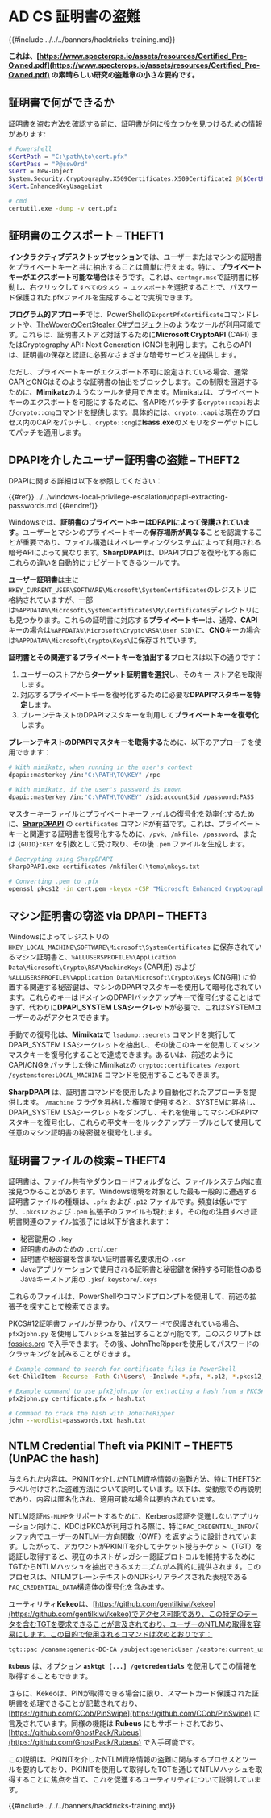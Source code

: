 # AD CS 証明書の盗難

{{#include ../../../banners/hacktricks-training.md}}

**これは、[https://www.specterops.io/assets/resources/Certified_Pre-Owned.pdf](https://www.specterops.io/assets/resources/Certified_Pre-Owned.pdf) の素晴らしい研究の盗難章の小さな要約です。**

## 証明書で何ができるか

証明書を盗む方法を確認する前に、証明書が何に役立つかを見つけるための情報があります:
```bash
# Powershell
$CertPath = "C:\path\to\cert.pfx"
$CertPass = "P@ssw0rd"
$Cert = New-Object
System.Security.Cryptography.X509Certificates.X509Certificate2 @($CertPath, $CertPass)
$Cert.EnhancedKeyUsageList

# cmd
certutil.exe -dump -v cert.pfx
```
## 証明書のエクスポート – THEFT1

**インタラクティブデスクトップセッション**では、ユーザーまたはマシンの証明書をプライベートキーと共に抽出することは簡単に行えます。特に、**プライベートキーがエクスポート可能な場合**はそうです。これは、`certmgr.msc`で証明書に移動し、右クリックして`すべてのタスク → エクスポート`を選択することで、パスワード保護された.pfxファイルを生成することで実現できます。

**プログラム的アプローチ**では、PowerShellの`ExportPfxCertificate`コマンドレットや、[TheWoverのCertStealer C#プロジェクト](https://github.com/TheWover/CertStealer)のようなツールが利用可能です。これらは、証明書ストアと対話するために**Microsoft CryptoAPI** (CAPI) またはCryptography API: Next Generation (CNG)を利用します。これらのAPIは、証明書の保存と認証に必要なさまざまな暗号サービスを提供します。

ただし、プライベートキーがエクスポート不可に設定されている場合、通常CAPIとCNGはそのような証明書の抽出をブロックします。この制限を回避するために、**Mimikatz**のようなツールを使用できます。Mimikatzは、プライベートキーのエクスポートを可能にするために、各APIをパッチする`crypto::capi`および`crypto::cng`コマンドを提供します。具体的には、`crypto::capi`は現在のプロセス内のCAPIをパッチし、`crypto::cng`は**lsass.exe**のメモリをターゲットにしてパッチを適用します。

## DPAPIを介したユーザー証明書の盗難 – THEFT2

DPAPIに関する詳細は以下を参照してください：

{{#ref}}
../../windows-local-privilege-escalation/dpapi-extracting-passwords.md
{{#endref}}

Windowsでは、**証明書のプライベートキーはDPAPIによって保護されています**。ユーザーとマシンのプライベートキーの**保存場所が異なる**ことを認識することが重要であり、ファイル構造はオペレーティングシステムによって利用される暗号APIによって異なります。**SharpDPAPI**は、DPAPIブロブを復号化する際にこれらの違いを自動的にナビゲートできるツールです。

**ユーザー証明書**は主に`HKEY_CURRENT_USER\SOFTWARE\Microsoft\SystemCertificates`のレジストリに格納されていますが、一部は`%APPDATA%\Microsoft\SystemCertificates\My\Certificates`ディレクトリにも見つかります。これらの証明書に対応する**プライベートキー**は、通常、**CAPI**キーの場合は`%APPDATA%\Microsoft\Crypto\RSA\User SID\`に、**CNG**キーの場合は`%APPDATA%\Microsoft\Crypto\Keys\`に保存されています。

**証明書とその関連するプライベートキーを抽出する**プロセスは以下の通りです：

1. ユーザーのストアから**ターゲット証明書を選択**し、そのキー ストア名を取得します。
2. 対応するプライベートキーを復号化するために必要な**DPAPIマスタキーを特定**します。
3. プレーンテキストのDPAPIマスタキーを利用して**プライベートキーを復号化**します。

**プレーンテキストのDPAPIマスタキーを取得する**ために、以下のアプローチを使用できます：
```bash
# With mimikatz, when running in the user's context
dpapi::masterkey /in:"C:\PATH\TO\KEY" /rpc

# With mimikatz, if the user's password is known
dpapi::masterkey /in:"C:\PATH\TO\KEY" /sid:accountSid /password:PASS
```
マスターキーファイルとプライベートキーファイルの復号化を効率化するために、[**SharpDPAPI**](https://github.com/GhostPack/SharpDPAPI) の `certificates` コマンドが有益です。これは、プライベートキーと関連する証明書を復号化するために、`/pvk`、`/mkfile`、`/password`、または `{GUID}:KEY` を引数として受け取り、その後 `.pem` ファイルを生成します。
```bash
# Decrypting using SharpDPAPI
SharpDPAPI.exe certificates /mkfile:C:\temp\mkeys.txt

# Converting .pem to .pfx
openssl pkcs12 -in cert.pem -keyex -CSP "Microsoft Enhanced Cryptographic Provider v1.0" -export -out cert.pfx
```
## マシン証明書の窃盗 via DPAPI – THEFT3

Windowsによってレジストリの `HKEY_LOCAL_MACHINE\SOFTWARE\Microsoft\SystemCertificates` に保存されているマシン証明書と、`%ALLUSERSPROFILE%\Application Data\Microsoft\Crypto\RSA\MachineKeys` (CAPI用) および `%ALLUSERSPROFILE%\Application Data\Microsoft\Crypto\Keys` (CNG用) に位置する関連する秘密鍵は、マシンのDPAPIマスタキーを使用して暗号化されています。これらのキーはドメインのDPAPIバックアップキーで復号化することはできず、代わりに**DPAPI_SYSTEM LSAシークレット**が必要で、これはSYSTEMユーザーのみがアクセスできます。

手動での復号化は、**Mimikatz**で `lsadump::secrets` コマンドを実行してDPAPI_SYSTEM LSAシークレットを抽出し、その後このキーを使用してマシンマスタキーを復号化することで達成できます。あるいは、前述のようにCAPI/CNGをパッチした後にMimikatzの `crypto::certificates /export /systemstore:LOCAL_MACHINE` コマンドを使用することもできます。

**SharpDPAPI** は、証明書コマンドを使用したより自動化されたアプローチを提供します。 `/machine` フラグを昇格した権限で使用すると、SYSTEMに昇格し、DPAPI_SYSTEM LSAシークレットをダンプし、それを使用してマシンDPAPIマスタキーを復号化し、これらの平文キーをルックアップテーブルとして使用して任意のマシン証明書の秘密鍵を復号化します。

## 証明書ファイルの検索 – THEFT4

証明書は、ファイル共有やダウンロードフォルダなど、ファイルシステム内に直接見つかることがあります。Windows環境を対象とした最も一般的に遭遇する証明書ファイルの種類は、`.pfx` および `.p12` ファイルです。頻度は低いですが、`.pkcs12` および `.pem` 拡張子のファイルも現れます。その他の注目すべき証明書関連のファイル拡張子には以下が含まれます：

- 秘密鍵用の `.key`
- 証明書のみのための `.crt`/`.cer`
- 証明書や秘密鍵を含まない証明書署名要求用の `.csr`
- Javaアプリケーションで使用される証明書と秘密鍵を保持する可能性のある Javaキーストア用の `.jks`/`.keystore`/`.keys`

これらのファイルは、PowerShellやコマンドプロンプトを使用して、前述の拡張子を探すことで検索できます。

PKCS#12証明書ファイルが見つかり、パスワードで保護されている場合、`pfx2john.py` を使用してハッシュを抽出することが可能です。このスクリプトは [fossies.org](https://fossies.org/dox/john-1.9.0-jumbo-1/pfx2john_8py_source.html) で入手できます。その後、JohnTheRipperを使用してパスワードのクラッキングを試みることができます。
```bash
# Example command to search for certificate files in PowerShell
Get-ChildItem -Recurse -Path C:\Users\ -Include *.pfx, *.p12, *.pkcs12, *.pem, *.key, *.crt, *.cer, *.csr, *.jks, *.keystore, *.keys

# Example command to use pfx2john.py for extracting a hash from a PKCS#12 file
pfx2john.py certificate.pfx > hash.txt

# Command to crack the hash with JohnTheRipper
john --wordlist=passwords.txt hash.txt
```
## NTLM Credential Theft via PKINIT – THEFT5 (UnPAC the hash)

与えられた内容は、PKINITを介したNTLM資格情報の盗難方法、特にTHEFT5とラベル付けされた盗難方法について説明しています。以下は、受動態での再説明であり、内容は匿名化され、適用可能な場合は要約されています。

NTLM認証`MS-NLMP`をサポートするために、Kerberos認証を促進しないアプリケーション向けに、KDCはPKCAが利用される際に、特に`PAC_CREDENTIAL_INFO`バッファ内でユーザーのNTLM一方向関数（OWF）を返すように設計されています。したがって、アカウントがPKINITを介してチケット授与チケット（TGT）を認証し取得すると、現在のホストがレガシー認証プロトコルを維持するためにTGTからNTLMハッシュを抽出できるメカニズムが本質的に提供されます。このプロセスは、NTLMプレーンテキストのNDRシリアライズされた表現である`PAC_CREDENTIAL_DATA`構造体の復号化を含みます。

ユーティリティ**Kekeo**は、[https://github.com/gentilkiwi/kekeo](https://github.com/gentilkiwi/kekeo)でアクセス可能であり、この特定のデータを含むTGTを要求できることが言及されており、ユーザーのNTLMの取得を容易にします。この目的で使用されるコマンドは次のとおりです：
```bash
tgt::pac /caname:generic-DC-CA /subject:genericUser /castore:current_user /domain:domain.local
```
**`Rubeus`** は、オプション **`asktgt [...] /getcredentials`** を使用してこの情報を取得することもできます。

さらに、Kekeoは、PINが取得できる場合に限り、スマートカード保護された証明書を処理できることが記載されており、[https://github.com/CCob/PinSwipe](https://github.com/CCob/PinSwipe) に言及されています。同様の機能は **Rubeus** にもサポートされており、[https://github.com/GhostPack/Rubeus](https://github.com/GhostPack/Rubeus) で入手可能です。

この説明は、PKINITを介したNTLM資格情報の盗難に関与するプロセスとツールを要約しており、PKINITを使用して取得したTGTを通じてNTLMハッシュを取得することに焦点を当て、これを促進するユーティリティについて説明しています。

{{#include ../../../banners/hacktricks-training.md}}
